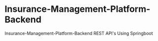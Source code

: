# Insurance-Management-Platform-Backend
 Insurance-Management-Platform-Backend REST API's Using Springboot

